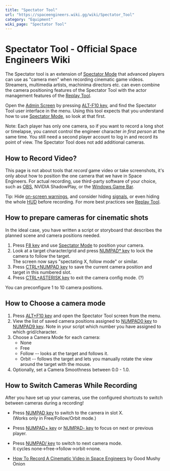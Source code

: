 ```yaml
---
title: "Spectator Tool"
url: "https://spaceengineers.wiki.gg/wiki/Spectator_Tool"
category: "Equipment"
wiki_page: "Spectator Tool"
---
```


# Spectator Tool - Official Space Engineers Wiki

The Spectator tool is an extension of [Spectator Mode](https://spaceengineers.wiki.gg/wiki/Spectator_Mode "Spectator Mode") that advanced players can use as "camera men" when recording cinematic game videos. Streamers, multimedia artists, machinima directors etc. can even combine the camera positioning features of the Spectator Tool with the actor management features of the [Replay Tool](https://spaceengineers.wiki.gg/wiki/Replay_Tool "Replay Tool").

Open the [Admin Screen](https://spaceengineers.wiki.gg/wiki/Admin_Screen "Admin Screen") by pressing [ALT-F10 key](https://spaceengineers.wiki.gg/wiki/Key_Bindings "Key Bindings"), and find the Spectator Tool user interface in the menu. Using this tool expects that you understand how to use [Spectator Mode](https://spaceengineers.wiki.gg/wiki/Spectator_Mode "Spectator Mode"), so look at that first.

Note: Each player has only one camera, so if you want to record a long shot or timelapse, you cannot control the engineer character _in first person_ at the same time. You still need a second player account to log in and record its point of view. The Spectator Tool does not add additional cameras.

## How to Record Video?

This page is not about tools that _record_ game video or take screenshots, it's only about how to position the one camera that we have in Space Engineers. For actual recording, use third-party software of your choice, such as [OBS](https://obsproject.com/), NVIDIA ShadowPlay, or the [Windows Game Bar](https://support.xbox.com/en-US/help/friends-social-activity/share-socialize/record-game-clips-game-bar-windows-10).

Tip: Hide [on-screen warnings](https://spaceengineers.wiki.gg/wiki/Warning_Options "Warning Options"), and consider hiding [signals](https://spaceengineers.wiki.gg/wiki/Signal "Signal"), or even hiding the whole [HUD](https://spaceengineers.wiki.gg/wiki/HUD "HUD") before recording. For more best practices see [Replay Tool](https://spaceengineers.wiki.gg/wiki/Replay_Tool "Replay Tool").

## How to prepare cameras for cinematic shots

In the ideal case, you have written a script or storyboard that describes the planned scene and camera positions needed.

1.  Press [F8 key](https://spaceengineers.wiki.gg/wiki/Key_Bindings "Key Bindings") and use [Spectator Mode](https://spaceengineers.wiki.gg/wiki/Spectator_Mode "Spectator Mode") to position your camera.
2.  Look at a target character/grid and press [NUMPAD\* key](https://spaceengineers.wiki.gg/wiki/Key_Bindings "Key Bindings") to lock the camera to follow the target.  
    The screen now says "spectating X, follow mode" or similar.
3.  Press [CTRL+NUMPAD<NUMBER> key](https://spaceengineers.wiki.gg/wiki/Key_Bindings "Key Bindings") to save the current camera position and target in this numbered slot.
4.  Press [CTRL+ASTERISK key](https://spaceengineers.wiki.gg/wiki/Key_Bindings "Key Bindings") to exit the camera config mode. (?)

You can preconfigure 1 to 10 camera positions.

## How to Choose a camera mode

1.  Press [ALT+F10 key](https://spaceengineers.wiki.gg/wiki/Key_Bindings "Key Bindings") and open the Spectator Tool screen from the menu.
2.  View the list of saved camera positions assigned to [NUMPAD0 key](https://spaceengineers.wiki.gg/wiki/Key_Bindings "Key Bindings") to [NUMPAD9 key](https://spaceengineers.wiki.gg/wiki/Key_Bindings "Key Bindings"). Note in your script which number you have assigned to which grid/character.
3.  Choose a Camera Mode for each camera:
    *   None
    *   Free
    *   Follow -- looks at the target and follows it.
    *   Orbit -- follows the target and lets you manually rotate the view around the target with the mouse.
4.  Optionally, set a Camera Smoothness between 0.0 - 1.0.

## How to Switch Cameras While Recording

After you have set up your cameras, use the configured shortcuts to switch between cameras during a recording!

*   Press [NUMPAD<NUMBER X> key](https://spaceengineers.wiki.gg/wiki/Key_Bindings "Key Bindings") to switch to the camera in slot X.  
    (Works only in Free/Follow/Orbit mode.)
*   Press [NUMPAD+ key](https://spaceengineers.wiki.gg/wiki/Key_Bindings "Key Bindings") or [NUMPAD- key](https://spaceengineers.wiki.gg/wiki/Key_Bindings "Key Bindings") to focus on next or previous player.
*   Press [NUMPAD/ key](https://spaceengineers.wiki.gg/wiki/Key_Bindings "Key Bindings") to switch to next camera mode.  
    It cycles none->free->follow->orbit->none.

*   [How To Record A Cinematic Video in Space Engineers](https://goodmushyonion.com/2021/03/21/how-to-record-a-cinematic-video-in-space-engineers/) by Good Mushy Onion